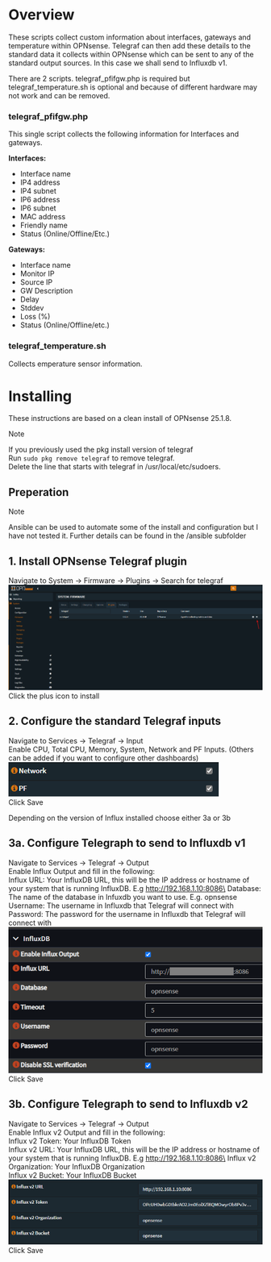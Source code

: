 # Overview
These scripts collect custom information about interfaces, gateways and temperature within OPNsense.  Telegraf can then add these details to the standard data it collects within OPNsense which can be sent to any of the standard output sources. In this case we shall send to Influxdb v1.

There are 2 scripts.  telegraf_pfifgw.php is required but telegraf_temperature.sh is optional and because of different hardware may not work and can be removed.

### telegraf_pfifgw.php
This single script collects the following information for Interfaces and gateways.

  **Interfaces:**
  * Interface name
  * IP4 address
  * IP4 subnet
  * IP6 address
  * IP6 subnet
  * MAC address
  * Friendly name
  * Status (Online/Offline/Etc.)

  **Gateways:**
  * Interface name
  * Monitor IP
  * Source IP
  * GW Description
  * Delay
  * Stddev
  * Loss (%)
  * Status (Online/Offline/etc.)

### telegraf_temperature.sh
Collects emperature sensor information.


# Installing
These instructions are based on a clean install of OPNsense 25.1.8.
> [!NOTE]
> If you previously used the pkg install version of telegraf\
> Run `sudo pkg remove telegraf` to remove telegraf.\
> Delete the line that starts with telegraf in /usr/local/etc/sudoers.

## Preperation
> [!NOTE]
> Ansible can be used to automate some of the install and configuration but I have not tested it.  Further details can be found in the /ansible subfolder

## 1. Install OPNsense Telegraf plugin
Navigate to System -> Firmware -> Plugins -> Search for telegraf\
![Screenshot adding the default Telegraf plugin](/images/opnsense1.png)\
Click the plus icon to install

## 2. Configure the standard Telegraf inputs
Navigate to Services -> Telegraf -> Input\
Enable CPU, Total CPU, Memory, System, Network and PF Inputs. (Others can be added if you want to configure other dashboards)\
![Screenshot enabling inputs](/images/opnsense2.png)\
Click Save


Depending on the version of Influx installed choose either 3a or 3b
## 3a. Configure Telegraph to send to Influxdb v1
Navigate to Services -> Telegraf -> Output\
Enable Influx Output and fill in the following:\
Influx URL: Your InfluxDB URL, this will be the IP address or hostname of your system that is running InfluxDB. E.g http://192.168.1.10:8086\
Database: The name of the database in Infuxdb you want to use. E.g. opnsense\
Username: The username in Influxdb that Telegraf will connect with\
Password: The password for the username in Influxdb that Telegraf will connect with\
![Screenshot for Influx v2 config](/images/opnsense4.png)\
Click Save

## 3b. Configure Telegraph to send to Influxdb v2
Navigate to Services -> Telegraf -> Output\
Enable Influx v2 Output and fill in the following:\
Influx v2 Token: Your InfluxDB Token\
Influx v2 URL: Your InfluxDB URL, this will be the IP address or hostname of your system that is running InfluxDB. E.g http://192.168.1.10:8086\
Influx v2 Organization: Your InfluxDB Organization\
Influx v2 Bucket: Your InfluxDB Bucket\
![Screenshot for Influx v2 config](/images/opnsense3.png)\
Click Save


```

```
